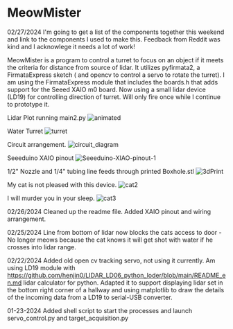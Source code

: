 # MeowMister

02/27/2024
I'm going to get a list of the components together this weekend and link to the components I used to make this. Feedback from Reddit was kind and I acknowlege it needs a lot of work!


MeowMister is a program to control a turret to focus on an object if it meets the criteria for distance from source of lidar. It utilizes pyfirmata2, a FirmataExpress sketch ( and opencv to control a servo to rotate the turret).  I am using the FirmataExpress module that includes the boards.h that adds support for the Seeed XAIO m0 board. Now using a small lidar device (LD19) for controlling direction of turret. Will only fire once while I continue to prototype it.

Lidar Plot running main2.py
![animated](https://github.com/metracy/MeowMister/assets/12073647/aa362e29-e5b7-47d3-bacd-be8ba3df3c56)

Water Turret
![turret](https://github.com/metracy/MeowMister/assets/12073647/8b430e88-5582-4548-a120-949d7dcd96b8)

Circuit arrangement.
![circuit_diagram](https://github.com/metracy/MeowMister/assets/12073647/4ced766c-6f89-4e9b-967f-524543f69b9a)



Seeeduino XAIO pinout
![Seeeduino-XIAO-pinout-1](https://github.com/metracy/MeowMister/assets/12073647/bf2b7dc1-ec3a-4821-946b-a08e1268069b)



1/2" Nozzle and 1/4" tubing line feeds through printed Boxhole.stl
![3dPrint](https://github.com/metracy/MeowMister/assets/12073647/ad61f396-daed-49fa-8947-06ce98be9814)



My cat is not pleased with this device.
![cat2](https://github.com/metracy/MeowMister/assets/12073647/ec7ad270-a8b6-4554-b495-eb9b5c591b00)

I will murder you in your sleep.
![cat3](https://github.com/metracy/MeowMister/assets/12073647/b7f9f1ff-7e5e-462a-9ac6-f2ff7bc665ad)


02/26/2024
Cleaned up the readme file. Added XAIO pinout and wiring arrangement.

02/25/2024
Line from bottom of lidar now blocks the cats access to door - No longer meows because the cat knows it will get shot with water if he crosses into lidar range.

02/22/2024
Added old open cv tracking servo, not using it currently. Am using LD19 module with https://github.com/henjin0/LIDAR_LD06_python_loder/blob/main/README_en.md lidar calculator for python. Adapted it to support displaying lidar set in the bottom right
corner of a hallway and using matplotlib to draw the details of the incoming data from a LD19 to serial-USB converter.

01-23-2024
Added shell script to start the processes and launch servo_control.py and target_acquisition.py
